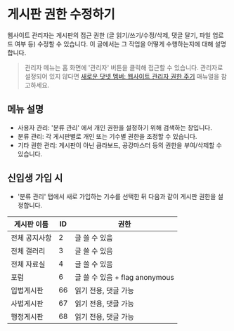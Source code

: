 # 게시판 권한 수정하기

웹사이트 관리자는 게시판의 접근 권한 (글 읽기/쓰기/수정/삭제, 댓글 달기, 파일 업로드 여부 등) 수정할 수 있습니다. 이 글에서는 그 작업을 어떻게 수행하는지에 대해 설명합니다. 

> 관리자 메뉴는 홈 화면에 '관리자' 버튼을 클릭해 접근할 수 있습니다. 
> 관리자로 설정되어 있지 않다면 [새로운 닷넷 멤버: 웹사이트 관리자 권한 주기](/guides/new-website-admin.md) 매뉴얼을 참고하세요. 

## 메뉴 설명

* 사용자 관리: '분류 관리' 에서 개인 권한을 설정하기 위해 검색하는 창입니다. 
* 분류 관리: 각 게시판별로 개인 또는 기수별 권한을 조정할 수 있습니다. 
* 기타 권한 관리: 게시판이 아닌 큼라보드, 공강마스터 등의 권한을 부여/삭제할 수 있습니다. 

## 신입생 가입 시

* '분류 관리' 탭에서 새로 가입하는 기수를 선택한 뒤 다음과 같이 게시판 권한을 설정합니다. 

| 게시판 이름 | ID  | 권한 |
| ---------- | --- | ---- |
| 전체 공지사항 | 2 | 글 쓸 수 있음 |
| 전체 갤러리 | 3 | 글 쓸 수 있음 |
| 전체 자료실 | 4 | 글 쓸 수 있음 |
| 포럼 | 6 | 글 쓸 수 있음 + flag anonymous |
| 입법게시판 | 66 | 읽기 전용, 댓글 가능 |
| 사법게시판 | 67 | 읽기 전용, 댓글 가능 |
| 행정게시판 | 68 | 읽기 전용, 댓글 가능 |
